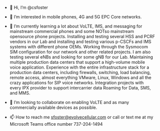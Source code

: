 - 👋 Hi, I’m @csfoster
- 👀 I’m interested in mobile phones, 4G and 5G EPC Core networks. 
- 🌱 I’m currently learning a lot about VoLTE, IMS, and messaging for mainstream commercial phones and some NOTso mainstream opensource phone projects.
       Installing and testing several HSS and PCRF vendors in our Lab and installing and testing various p-CSCFs and IMS systems with different phone OEMs. 
       Working through the Sysmocom SIM configuration for our network and other related projects. I am also testing several eNBs and looking for some gNB for our Lab.
       Maintaining multiple production data centers that support a high-volume mobile voice application. 
       Experience with the entire infrastructure stack for a production data centers, including 
       firewalls, switching, load balancing, remote access, almost everything VMware, Linux, Windows 
       and all the crazy applications for SIP voice networks.  Integration projects with every IPX provider 
       to support intercarrier data Roaming for Data, SMS, and MMS.         
       
- 💞️ I’m looking to collaborate on enabling VoLTE and as many commercially available devices as possible.  
- 📫 How to reach me sfoster@evolvecellular.com or call or text me at my Microsoft Teams office number 737-204-1494

<!---
csfoster/csfoster is a ✨ special ✨ repository because its `README.md` (this file) appears on your GitHub profile.
You can click the Preview link to take a look at your changes.
--->
